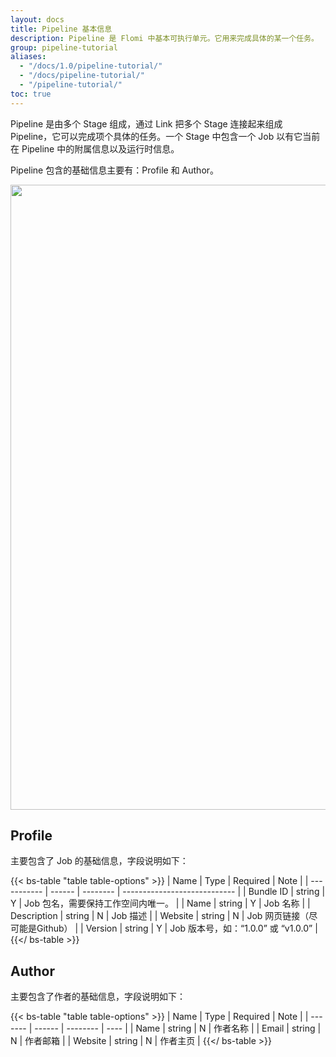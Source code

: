 ```yaml
---
layout: docs
title: Pipeline 基本信息
description: Pipeline 是 Flomi 中基本可执行单元。它用来完成具体的某一个任务。
group: pipeline-tutorial
aliases:
  - "/docs/1.0/pipeline-tutorial/"
  - "/docs/pipeline-tutorial/"
  - "/pipeline-tutorial/"
toc: true
---
```


Pipeline 是由多个 Stage 组成，通过 Link 把多个 Stage 连接起来组成 Pipeline，它可以完成项个具体的任务。一个 Stage 中包含一个 Job 以有它当前在 Pipeline 中的附属信息以及运行时信息。

Pipeline 包含的基础信息主要有：Profile 和 Author。

<img class="mb-4 img-fluid rounded-3" src="/docs/{{< param docs_version >}}/assets/img/guides/SCR-20221213-r4n.png" width="1000" alt="">

## Profile

主要包含了 Job 的基础信息，字段说明如下：


{{< bs-table "table table-options" >}}
| Name        | Type   | Required | Note                         |
| ----------- | ------ | -------- | ---------------------------- |
| Bundle ID   | string | Y        | Job 包名，需要保持工作空间内唯一。          |
| Name        | string | Y        | Job 名称                       |
| Description | string | N        | Job 描述                       |
| Website     | string | N        | Job 网页链接（尽可能是Github）         |
| Version     | string | Y        | Job 版本号，如：“1.0.0” 或 “v1.0.0” |
{{</ bs-table >}}

## Author

主要包含了作者的基础信息，字段说明如下：


{{< bs-table "table table-options" >}}
| Name    | Type   | Required | Note |
| ------- | ------ | -------- | ---- |
| Name    | string | N        | 作者名称 |
| Email   | string | N        | 作者邮箱 |
| Website | string | N        | 作者主页 |
{{</ bs-table >}}
